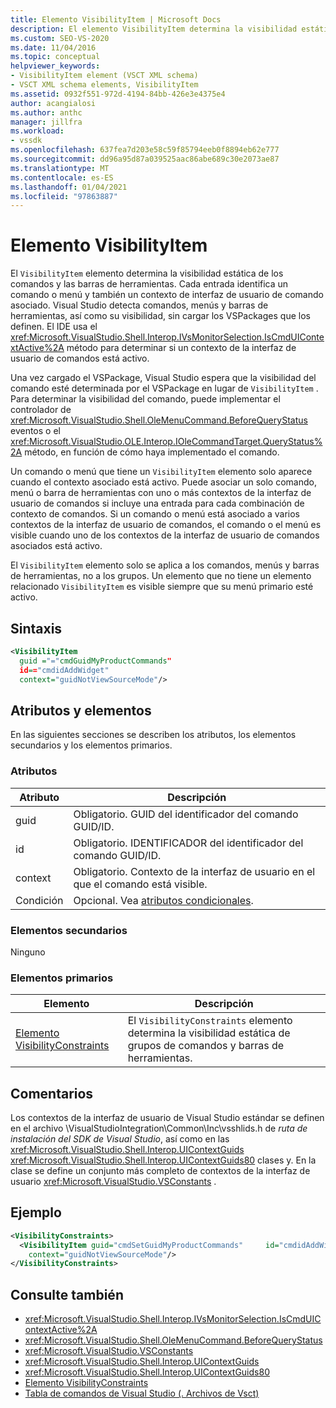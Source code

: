 ```yaml
---
title: Elemento VisibilityItem | Microsoft Docs
description: El elemento VisibilityItem determina la visibilidad estática de los comandos y las barras de herramientas. Las entradas identifican un comando o menú, y un contexto de interfaz de usuario de comando asociado.
ms.custom: SEO-VS-2020
ms.date: 11/04/2016
ms.topic: conceptual
helpviewer_keywords:
- VisibilityItem element (VSCT XML schema)
- VSCT XML schema elements, VisibilityItem
ms.assetid: 0932f551-972d-4194-84bb-426e3e4375e4
author: acangialosi
ms.author: anthc
manager: jillfra
ms.workload:
- vssdk
ms.openlocfilehash: 637fea7d203e58c59f85794eeb0f8894eb62e777
ms.sourcegitcommit: dd96a95d87a039525aac86abe689c30e2073ae87
ms.translationtype: MT
ms.contentlocale: es-ES
ms.lasthandoff: 01/04/2021
ms.locfileid: "97863887"
---
```

# <a name="visibilityitem-element"></a>Elemento VisibilityItem
El `VisibilityItem` elemento determina la visibilidad estática de los comandos y las barras de herramientas. Cada entrada identifica un comando o menú y también un contexto de interfaz de usuario de comando asociado. Visual Studio detecta comandos, menús y barras de herramientas, así como su visibilidad, sin cargar los VSPackages que los definen. El IDE usa el <xref:Microsoft.VisualStudio.Shell.Interop.IVsMonitorSelection.IsCmdUIContextActive%2A> método para determinar si un contexto de la interfaz de usuario de comandos está activo.

 Una vez cargado el VSPackage, Visual Studio espera que la visibilidad del comando esté determinada por el VSPackage en lugar de `VisibilityItem` . Para determinar la visibilidad del comando, puede implementar el controlador de <xref:Microsoft.VisualStudio.Shell.OleMenuCommand.BeforeQueryStatus> eventos o el <xref:Microsoft.VisualStudio.OLE.Interop.IOleCommandTarget.QueryStatus%2A> método, en función de cómo haya implementado el comando.

 Un comando o menú que tiene un `VisibilityItem` elemento solo aparece cuando el contexto asociado está activo. Puede asociar un solo comando, menú o barra de herramientas con uno o más contextos de la interfaz de usuario de comandos si incluye una entrada para cada combinación de contexto de comandos. Si un comando o menú está asociado a varios contextos de la interfaz de usuario de comandos, el comando o el menú es visible cuando uno de los contextos de la interfaz de usuario de comandos asociados está activo.

 El `VisibilityItem` elemento solo se aplica a los comandos, menús y barras de herramientas, no a los grupos. Un elemento que no tiene un elemento relacionado `VisibilityItem` es visible siempre que su menú primario esté activo.

## <a name="syntax"></a>Sintaxis

```xml
<VisibilityItem
  guid ="="cmdGuidMyProductCommands"
  id=="cmdidAddWidget"
  context="guidNotViewSourceMode"/>
```

## <a name="attributes-and-elements"></a>Atributos y elementos
 En las siguientes secciones se describen los atributos, los elementos secundarios y los elementos primarios.

### <a name="attributes"></a>Atributos

|Atributo|Descripción|
|---------------|-----------------|
|guid|Obligatorio. GUID del identificador del comando GUID/ID.|
|id|Obligatorio. IDENTIFICADOR del identificador del comando GUID/ID.|
|context|Obligatorio. Contexto de la interfaz de usuario en el que el comando está visible.|
|Condición|Opcional. Vea [atributos condicionales](../extensibility/vsct-xml-schema-conditional-attributes.md).|

### <a name="child-elements"></a>Elementos secundarios
 Ninguno

### <a name="parent-elements"></a>Elementos primarios

|Elemento|Descripción|
|-------------|-----------------|
|[Elemento VisibilityConstraints](../extensibility/visibilityconstraints-element.md)|El `VisibilityConstraints` elemento determina la visibilidad estática de grupos de comandos y barras de herramientas.|

## <a name="remarks"></a>Comentarios
 Los contextos de la interfaz de usuario de Visual Studio estándar se definen en el archivo \VisualStudioIntegration\Common\Inc\vsshlids.h de *ruta de instalación del SDK de Visual Studio*, así como en las <xref:Microsoft.VisualStudio.Shell.Interop.UIContextGuids> <xref:Microsoft.VisualStudio.Shell.Interop.UIContextGuids80> clases y. En la clase se define un conjunto más completo de contextos de la interfaz de usuario <xref:Microsoft.VisualStudio.VSConstants> .

## <a name="example"></a>Ejemplo

```xml
<VisibilityConstraints>
  <VisibilityItem guid="cmdSetGuidMyProductCommands"     id="cmdidAddWidget"
    context="guidNotViewSourceMode"/>
</VisibilityConstraints>
```

## <a name="see-also"></a>Consulte también
- <xref:Microsoft.VisualStudio.Shell.Interop.IVsMonitorSelection.IsCmdUIContextActive%2A>
- <xref:Microsoft.VisualStudio.Shell.OleMenuCommand.BeforeQueryStatus>
- <xref:Microsoft.VisualStudio.VSConstants>
- <xref:Microsoft.VisualStudio.Shell.Interop.UIContextGuids>
- <xref:Microsoft.VisualStudio.Shell.Interop.UIContextGuids80>
- [Elemento VisibilityConstraints](../extensibility/visibilityconstraints-element.md)
- [Tabla de comandos de Visual Studio (. Archivos de Vsct)](../extensibility/internals/visual-studio-command-table-dot-vsct-files.md)
